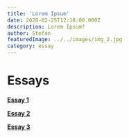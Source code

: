```yaml
---
title: 'Lorem Ipsum'
date: 2020-02-25T12:18:00.000Z
description: Lorem Ipsum?
author: Stefan
featuredImage: ../../images/img_2.jpg
category: essay
---
```


# Essays

<!--![Man sawing](../../images/img_1.jpg)-->

[**Essay 1**](/essay1) 

[**Essay 2**](/essay2)  

[**Essay 3**](/essay3)  
